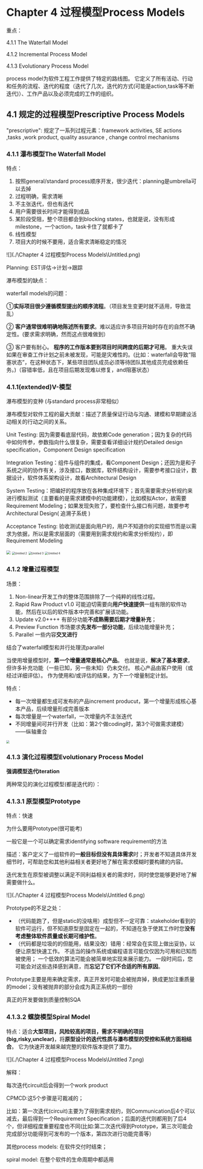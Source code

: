 # Chapter 4 过程模型Process Models

重点：

4.1.1 The Waterfall Model

4.1.2 Incremental Process Model

4.1.3 Evolutionary Process Model

process model为软件工程工作提供了特定的路线图。 它定义了所有活动、行动和任务的流程、迭代的程度（迭代了几次，迭代的方式(可能是action,task等不断迭代)）、工作产品以及必须完成的工作的组织。

## 4.1 规定的过程模型Prescriptive Process Models

"prescriptive": 规定了一系列过程元素：framework activities, SE actions ,tasks ,work product, quality assurance , change control mechanisms

### 4.1.1 瀑布模型The Waterfall Model

特点：

1. 按照general/standard process顺序开发，很少迭代：planning是umbrella可以去掉
2. 过程明确，需求清晰
3. 不主张迭代，但也有迭代
4. 用户需要很长时间才能得到成品
5. 某阶段受阻，整个项目都会到blocking states，也就是说，没有形成milestone，一个action，task卡住了就都卡了
6. 线性模型
7. 项目大的时候不要用，适合需求清晰稳定的情况

![](./\Chapter 4 过程模型Process Models\Untitled.png)

Planning: EST评估→计划→跟踪

瀑布模型的缺点：

waterfall models的问题：

①**实际项目很少遵循模型提出的顺序流程**。（项目发生变更时就不适用，导致混乱）

② **客户通常很难明确地陈述所有要求**。难以适应许多项目开始时存在的自然不确定性。(要求需求明确，然而这点很难做到）

③ 客户要有耐心。 **程序的工作版本要到项目时间跨度的后期才可用**。 重大失误如果在审查工作计划之前未被发现，可能是灾难性的。(比如：waterfall会导致“阻塞状态”，在这种状态下，某些项目团队成员必须等待团队其他成员完成依赖任务。)（容错率低，且在项目后期发现难以修复，and阻塞状态）

### 4.1.1(extended)V-模型

瀑布模型的变种 (与standard process非常相似）

瀑布模型对软件工程的最大贡献：描述了质量保证行动与沟通、建模和早期建设活动相关的行动之间的关系。

Unit Testing: 因为需要看底层代码，故依赖Code generation；因为复杂的代码中如何传参，参数指向什么很复杂，需要查看详细设计规约Detailed design specification，Component Design specification

Integration Testing：组件与组件的集成，看Component Design；还因为是和子系统之间的协作有关，涉及接口，数据库，软件结构设计，需要参考接口设计，数据设计，软件体系架构设计，故看Architectural Design

System Testing：把编好的程序放在各种集成环境下；首先需要需求分析规约来进行模拟测试（主要看的是需求建模中的功能建模），比如模拟Actor，故需要Requirement Modeling；如果发现失败了，要检查什么接口有问题，故要参考Architectural Design( 追溯子系统 )

Acceptance Testing: 验收测试是面向用户的，用户不知道你的实现细节而是以需求为依据，所以是需求层面的（需要用到需求规约和需求分析规约），即Requirement Modeling

<img src="./\Chapter 4 过程模型Process Models\Untitled 1.png" style="zoom:67%;" />

<img src="./\Chapter 4 过程模型Process Models\Untitled 2.png" alt="Untitled 2" style="zoom: 50%;" />

<img src="./\Chapter 4 过程模型Process Models\Untitled 3.png" alt="Untitled 3" style="zoom:50%;" />

<img src="./\Chapter 4 过程模型Process Models\Untitled 4.png" alt="Untitled 4" style="zoom:50%;" />

### 4.1.2 增量过程模型

场景：

1. Non-linear开发工作的整体范围排除了一个纯粹的线性过程。
2. Rapid Raw Product v1.0 可能迫切需要向**用户快速提供**一组有限的软件功能，然后在以后的软件版本中完善和扩展该功能。
3. Update v2.0++++ 有部分功能**不成熟需要后期才增量补充**；
4. Preview Function 市场要求**先发布一部分功能**，后续功能增量补充；
5. Parallel 一些内容**交叉进行**

结合了waterfall模型和并行处理流parallel

当使用增量模型时，**第一个增量通常是核心产品**。 也就是说，**解决了基本要求**，但许多补充功能（一些已知，另一些未知）仍未交付。 核心产品由客户使用（或经过详细评估）。 作为使用和/或评估的结果，为下一个增量制定计划。

特点：

- 每一次增量都生成可发布的产品increment producut，第一个增量形成核心基本产品，后续增量形成完善版本
- 每次增量是一个waterfall，一次增量内不主张迭代
- 不同增量间可并行开发（比如：第2个做coding时，第3个可做需求建模）——纵轴重合

<img src="./\Chapter 4 过程模型Process Models\Untitled 5.png" style="zoom:50%;" />

### 4.1.3 演化过程模型Evolutionary Process Model

**强调模型迭代iteration**

两种常见的演化过程模型(都是迭代的）：

### 4.1.3.1 原型模型Prototype

特点：快速

为什么要用Prototype(很可能考)

一般它是一个可以确定需求identifying software requirement的方法

描述：客户定义了一组软件的**一般目标但没有具体需求**时；开发者不知道具体开发细节时，可帮助您和其他利益相关者更好地了解在需求模糊时要构建的内容。

迭代发生在原型被调整以满足不同利益相关者的需求时，同时使您能够更好地了解需要做什么。

![](./\Chapter 4 过程模型Process Models\Untitled 6.png)

Prototype的不足之处：

- （代码能跑了，但是static的没啥用）成型但不一定可靠：stakeholder看到的软件可运行，但不知道原型是固定在一起的，不知道在急于使其工作时您**没有考虑整体软件质量或长期可维护性**。
- （代码都是垃圾的的但能用，结果没改）错用：经常会在实现上做出妥协，以便让原型快速工作。 不适当的操作系统或编程语言可能仅仅因为可用和已知而被使用； 一个低效的算法可能会被简单地实现来展示能力。 一段时间后，您可能会对这些选择感到满意，而**忘记了它们不合适的所有原因**。

Prototype主要是用来确定需求，真正开发时可能会被抛弃掉，换成更加注重质量的model；没有被抛弃的部分会成为真正系统的一部份

真正的开发要做到质量控制SQA

### 4.1.3.2 螺旋模型Spiral Model

特点：适合**大型项目，风险较高的项目，需求不明确的项目(big,risky,unclear)**，将**原型设计的迭代性质与瀑布模型的受控和系统方面相结合**。 它为快速开发越来越完整的软件版本提供了潜力。

![](./\Chapter 4 过程模型Process Models\Untitled 7.png)

解释：

每次迭代circuit后会得到一个work product

CPMCD:这5个步骤是可裁减的；

比如：第一次迭代(circuit)主要为了得到需求规约，则Communication后4个可以减去，最后得到一个Requirement Specification；后面的迭代则都用到了后4个，但详细程度重要程度也不同(比如:第二次迭代得到Prototype，第三次可能会完成部分功能得到可发布的一个版本，第四次进行功能完善等）

其他process models: 在软件交付时结束；

spiral model: 在整个软件的生命周期中都适用